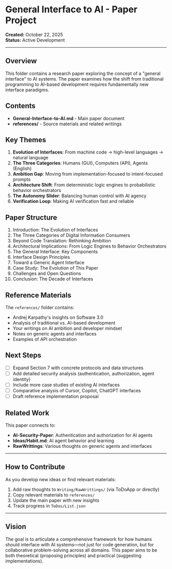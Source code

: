# General Interface to AI - Paper Project

**Created:** October 22, 2025  
**Status:** Active Development

---

## Overview

This folder contains a research paper exploring the concept of a "general interface" to AI systems. The paper examines how the shift from traditional programming to AI-based development requires fundamentally new interface paradigms.

## Contents

- **General-Interface-to-AI.md** - Main paper document
- **references/** - Source materials and related writings

## Key Themes

1. **Evolution of Interfaces**: From machine code → high-level languages → natural language
2. **The Three Categories**: Humans (GUI), Computers (API), Agents (English)
3. **Ambition Gap**: Moving from implementation-focused to intent-focused prompts
4. **Architecture Shift**: From deterministic logic engines to probabilistic behavior orchestrators
5. **The Autonomy Slider**: Balancing human control with AI agency
6. **Verification Loop**: Making AI verification fast and reliable

## Paper Structure

1. Introduction: The Evolution of Interfaces
2. The Three Categories of Digital Information Consumers
3. Beyond Code Translation: Rethinking Ambition
4. Architectural Implications: From Logic Engines to Behavior Orchestrators
5. The General Interface: Key Components
6. Interface Design Principles
7. Toward a Generic Agent Interface
8. Case Study: The Evolution of This Paper
9. Challenges and Open Questions
10. Conclusion: The Decade of Interfaces

## Reference Materials

The `references/` folder contains:
- Andrej Karpathy's insights on Software 3.0
- Analysis of traditional vs. AI-based development
- Your writings on AI ambition and developer mindset
- Notes on generic agents and interfaces
- Examples of API orchestration

## Next Steps

- [ ] Expand Section 7 with concrete protocols and data structures
- [ ] Add detailed security analysis (authentication, authorization, agent identity)
- [ ] Include more case studies of existing AI interfaces
- [ ] Comparative analysis of Cursor, Copilot, ChatGPT interfaces
- [ ] Draft reference implementation proposal

## Related Work

This paper connects to:
- **AI-Security-Paper**: Authentication and authorization for AI agents
- **Ideas/Habit.md**: AI agent behavior and learning
- **RawWrittings**: Various thoughts on generic agents and interfaces

---

## How to Contribute

As you develop new ideas or find relevant materials:

1. Add raw thoughts to `Writing/RawWrittings/` (via ToDoApp or directly)
2. Copy relevant materials to `references/`
3. Update the main paper with new insights
4. Track progress in `ToDos/List.json`

---

## Vision

The goal is to articulate a comprehensive framework for how humans should interface with AI systems—not just for code generation, but for collaborative problem-solving across all domains. This paper aims to be both theoretical (proposing principles) and practical (suggesting implementations).

